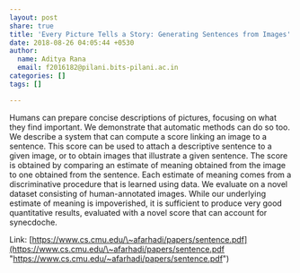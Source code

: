 ```yaml
---
layout: post
share: true
title: 'Every Picture Tells a Story: Generating Sentences from Images'
date: 2018-08-26 04:05:44 +0530
author:
  name: Aditya Rana
  email: f2016182@pilani.bits-pilani.ac.in
categories: []
tags: []

---
```

Humans can prepare concise descriptions of pictures, focusing on what they find important. We demonstrate that automatic methods can do so too. We describe a system that can compute a score linking an image to a sentence. This score can be used to attach a descriptive sentence to a given image, or to obtain images that illustrate a given sentence. The score is obtained by comparing an estimate of meaning obtained from the image to one obtained from the sentence. Each estimate of meaning comes from a discriminative procedure that is learned using data. We evaluate on a novel dataset consisting of human-annotated images. While our underlying estimate of meaning is impoverished, it is sufficient to produce very good quantitative results, evaluated with a novel score that can account for synecdoche.  

Link: [https://www.cs.cmu.edu/\~afarhadi/papers/sentence.pdf](https://www.cs.cmu.edu/\~afarhadi/papers/sentence.pdf "https://www.cs.cmu.edu/~afarhadi/papers/sentence.pdf")